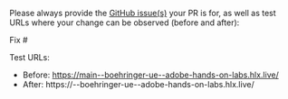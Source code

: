 Please always provide the [GitHub issue(s)](../issues) your PR is for, as well as test URLs where your change can be observed (before and after):

Fix #<gh-issue-id>

Test URLs:
- Before: https://main--boehringer-ue--adobe-hands-on-labs.hlx.live/
- After: https://<branch>--boehringer-ue--adobe-hands-on-labs.hlx.live/
